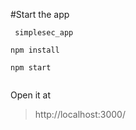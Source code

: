 
#Start the app

```
 simplesec_app

npm install

npm start


```

Open it at 
> http://localhost:3000/